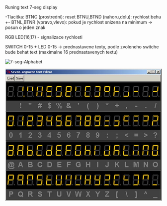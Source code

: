 Runing text 7-seg display

-Tlacitka:
BTNC (prostredni): reset
BTNU,BTND (nahoru,dolu): rychlost behu +-
BTNL,BTNR (vpravo,vlevo): pokud je rychlost snizena na minimum -> posun o jeden znak

RGB LED(16,17) - signalizace rychlosti

SWITCH 0-15  +  LED 0-15  -> prednastavene texty, podle zvoleneho switche bude behat text (maximalne 16 prednastavenych textu)

![7-seg-Alphabet](https://user-images.githubusercontent.com/80918583/163126511-b0c49e79-4f40-4a6a-9243-33181b9d1fcf.jpg)

![7-seg-Alphabet](Images/7-seg-Alphabet.jpg)
